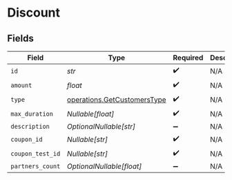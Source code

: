 # Discount


## Fields

| Field                                                                      | Type                                                                       | Required                                                                   | Description                                                                |
| -------------------------------------------------------------------------- | -------------------------------------------------------------------------- | -------------------------------------------------------------------------- | -------------------------------------------------------------------------- |
| `id`                                                                       | *str*                                                                      | :heavy_check_mark:                                                         | N/A                                                                        |
| `amount`                                                                   | *float*                                                                    | :heavy_check_mark:                                                         | N/A                                                                        |
| `type`                                                                     | [operations.GetCustomersType](../../models/operations/getcustomerstype.md) | :heavy_check_mark:                                                         | N/A                                                                        |
| `max_duration`                                                             | *Nullable[float]*                                                          | :heavy_check_mark:                                                         | N/A                                                                        |
| `description`                                                              | *OptionalNullable[str]*                                                    | :heavy_minus_sign:                                                         | N/A                                                                        |
| `coupon_id`                                                                | *Nullable[str]*                                                            | :heavy_check_mark:                                                         | N/A                                                                        |
| `coupon_test_id`                                                           | *Nullable[str]*                                                            | :heavy_check_mark:                                                         | N/A                                                                        |
| `partners_count`                                                           | *OptionalNullable[float]*                                                  | :heavy_minus_sign:                                                         | N/A                                                                        |